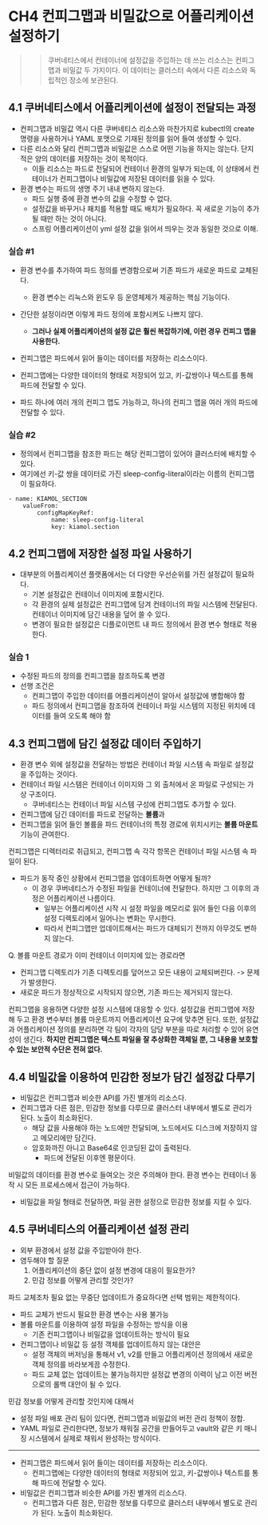 # CH4 컨피그맵과 비밀값으로 어플리케이션 설정하기

>> 쿠버네티스에서 컨테이너에 설정값을 주입하는 데 쓰는 리소스는 컨피그맵과 비밀값 두 가지이다. 이 데이터는 클러스터 속에서 다른 리소스와 독립적인 장소에 보관된다.

## 4.1 쿠버네티스에서 어플리케이션에 설정이 전달되는 과정
- 컨피그맵과 비밀값 역시 다른 쿠버네티스 리소스와 마찬가지로 kubectl의 create 명령을 사용하거나 YAML 포맷으로 기재된 정의를 읽어 들여 생성할 수 있다.
- 다른 리소스와 달리 컨피그맵과 비밀값은 스스로 어떤 기능을 하지는 않는다. 단지 적은 양의 데이터를 저장하는 것이 목적이다.
  - 이들 리소스는 파드로 전달되어 컨테이너 환경의 일부가 되는데, 이 상태에서 컨테이너가 컨피그맵이나 비밀값에 저장된 데이터를 읽을 수 있다.
- 환경 변수는 파드의 생명 주기 내내 변하지 않는다.
  - 파드 실행 중에 환경 변수의 값을 수정할 수 없다.
  - 설정값을 바꾸거나 패치를 적용할 때도 배치가 필요하다. 꼭 새로운 기능이 추가될 때만 하는 것이 아니다.
  - 스프링 어플리케이션이 yml 설정 값을 읽어서 띄우는 것과 동일한 것으로 이해.

### 실습 #1
- 환경 변수를 추가하여 파드 정의를 변경함으로써 기존 파드가 새로운 파드로 교체된다.
  - 환경 변수는 리눅스와 윈도우 등 운영체제가 제공하는 핵심 기능이다.
- 간단한 설정이라면 이렇게 파드 정의에 포함시켜도 나쁘지 않다.
  - **그러나 실제 어플리케이션의 설정 값은 훨씬 복잡하기에, 이런 경우 컨피그 맵을 사용한다.**

- 컨피그맵은 파드에서 읽어 들이는 데이터를 저장하는 리소스이다.
- 컨피그맵에는 다양한 데이터의 형태로 저장되어 있고, 키-값쌍이나 텍스트를 통해 파드에 전달할 수 있다.
- 파드 하나에 여러 개의 컨피그 맵도 가능하고, 하나의 컨피그 맵을 여러 개의 파드에 전달할 수 있다.

### 실습 #2
- 정의에서 컨피그맵을 참조한 파드는 해당 컨피그맵이 있어야 클러스터에 배치할 수 있다.
- 여기에선 키-값 쌍을 데이터로 가진 sleep-config-literal이라는 이름의 컨피그맵이 필요하다.

```
- name: KIAMOL_SECTION
    valueFrom:
        configMapKeyRef:
            name: sleep-config-literal
            key: kiamol.section
```

## 4.2 컨피그맵에 저장한 설정 파일 사용하기
- 대부분의 어플리케이션 플랫폼에서는 더 다양한 우선순위를 가진 설정값이 필요하다.
  - 기본 설정값은 컨테이너 이미지에 포함시킨다.
  - 각 환경의 실제 설정값은 컨피그맵에 담겨 컨테이너의 파일 시스템에 전달된다. 컨테이너 이미지에 담긴 내용을 덮어 쓸 수 있다.
  - 변경이 필요한 설정값은 디플로이먼트 내 파드 정의에서 환경 변수 형태로 적용한다.

### 실습 1
- 수정된 파드의 정의를 컨피그맵을 참조하도록 변경
- 선행 조건은
  - 컨피그맵이 주입한 데이터를 어플리케이션이 알아서 설정값에 병합해야 함
  - 파드 정의에서 컨피그맵을 참조하여 컨테이너 파일 시스템의 지정된 위치에 데이터를 들여 오도록 해야 함

## 4.3 컨피그맵에 담긴 설정값 데이터 주입하기
- 환경 변수 외에 설정값을 전달하는 방법은 컨테이너 파일 시스템 속 파일로 설정값을 주입하는 것이다.
- 컨테이너 파일 시스템은 컨테이너 이미지와 그 외 출처에서 온 파일로 구성되는 가상 구조이다.
  - 쿠버네티스는 컨테이너 파일 시스템 구성에 컨피그맵도 추가할 수 있다.
- 컨피그맵에 담긴 데이터를 파드로 전달하는 **볼륨**과
- 컨피그맵을 읽어 들인 볼륨을 파드 컨테이너의 특정 경로에 위치시키는 **볼륨 마운트** 기능이 관여한다.

컨피그맵은 디렉터리로 취급되고, 컨피그맵 속 각각 항목은 컨테이너 파일 시스템 속 파일이 된다.

- 파드가 동작 중인 상황에서 컨피그맵을 업데이트하면 어떻게 될까?
  - 이 경우 쿠버네티스가 수정된 파일을 컨테이너에 전달한다. 하지만 그 이후의 과정은 어플리케이션 나름이다.
    - 일부는 어플리케이션 시작 시 설정 파일을 메모리로 읽어 들인 다음 이후의 설정 디렉토리에서 일어나는 변화는 무시한다.
    - 따라서 컨피그맵만 업데이트해서는 파드가 대체되기 전까지 아무것도 변하지 않는다.

Q. 볼륨 마운트 경로가 이미 컨테이너 이미지에 있는 경로라면
- 컨피그맵 디렉토리가 기존 디렉토리를 덮어쓰고 모든 내용이 교체되버린다. -> 문제가 발생한다.
- 새로운 파드가 정상적으로 시작되지 않으면, 기존 파드는 제거되지 않는다.

컨피그맵을 응용하면 다양한 설정 시스템에 대응할 수 있다. 설정값을 컨피그맵에 저장해 두고 환경 변수부터 볼륨 마운트까지 어플리케이션 요구에 맞추면 된다.
또한, 설정값과 어플리케이션 정의를 분리하면 각 팀이 각자의 담당 부분을 따로 처리할 수 있어 유연성이 생긴다.
**하지만 컨피그맵은 텍스트 파일을 잘 추상화한 객체일 뿐, 그 내용을 보호할 수 있는 보안적 수단은 전혀 없다.**

## 4.4 비밀값을 이용하여 민감한 정보가 담긴 설정값 다루기
- 비밀값은 컨피그맵과 비슷한 API를 가진 별개의 리소스다.
- 컨피그맵과 다른 점은, 민감한 정보를 다루므로 클러스터 내부에서 별도로 관리가 된다. 노출이 최소화된다.
  - 해당 값을 사용해야 하는 노드에만 전달되며, 노드에서도 디스크에 저장하지 않고 메모리에만 담긴다.
  - 암호화까진 아니고 Base64로 인코딩된 값이 출력된다.
    - 파드에 전달된 이후엔 평문이다.

비밀값의 데이터를 환경 변수로 들여오는 것은 주의해야 한다. 환경 변수는 컨테이너 동작 시 모든 프로세스에서 접근이 가능하다.
- 비밀값을 파일 형태로 전달하면, 파일 권한 설정으로 민감한 정보를 지킬 수 있다.

## 4.5 쿠버네티스의 어플리케이션 설정 관리
- 외부 환경에서 설정 값을 주입받아야 한다.
- 염두해야 할 질문
  1. 어플리케이션의 중단 없이 설정 변경에 대응이 필요한가?
  2. 민감 정보를 어떻게 관리할 것인가?

파드 교체조차 필요 없는 무중단 업데이트가 중요하다면 선택 범위는 제한적이다.
- 파드 교체가 반드시 필요한 환경 변수는 사용 불가능
- 볼륨 마운트를 이용하여 설정 파일을 수정하는 방식을 이용
  - 기존 컨피그맵이나 비밀값을 업데이트하는 방식이 필요
- 컨피그맵이나 비밀값 등 설정 객체를 업데이트하지 않는 대안은
  - 설정 객체의 버저닝을 통해서 v1, v2를 만들고 어플리케이션 정의에서 새로운 객체 정의를 바라보게끔 수정한다.
  - 파드 교체 없는 업데이트는 불가능하지만 설정값 변경의 이력이 남고 이전 버전으로의 롤백 대안이 될 수 있다.

민감 정보를 어떻게 관리할 것인지에 대해서
- 설정 파일 배포 관리 팀이 있다면, 컨피그맵과 비밀값의 버전 관리 정책이 정합.
- YAML 파일로 관리한다면, 정보가 채워질 공간을 만들어두고 vault와 같은 키 매니징 시스템에서 실제로 채워서 완성하는 방식이다.



------
- 컨피그맵은 파드에서 읽어 들이는 데이터를 저장하는 리소스이다.
  - 컨피그맵에는 다양한 데이터의 형태로 저장되어 있고, 키-값쌍이나 텍스트를 통해 파드에 전달할 수 있다.
- 비밀값은 컨피그맵과 비슷한 API를 가진 별개의 리소스다.
  - 컨피그맵과 다른 점은, 민감한 정보를 다루므로 클러스터 내부에서 별도로 관리가 된다. 노출이 최소화된다.
